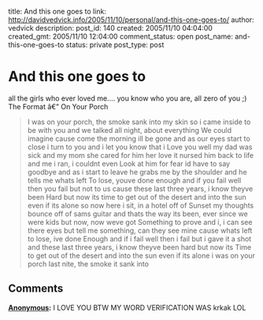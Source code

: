 title: And this one goes to
link: http://davidvedvick.info/2005/11/10/personal/and-this-one-goes-to/
author: vedvick
description: 
post_id: 140
created: 2005/11/10 04:04:00
created_gmt: 2005/11/10 12:04:00
comment_status: open
post_name: and-this-one-goes-to
status: private
post_type: post

# And this one goes to

all the girls who ever loved me.... you know who you are, all zero of you ;) The Format â€” On Your Porch 

> I was on your porch, the smoke sank into my skin so i came inside to be with you and we talked all night, about everything We could imagine cause come the morning ill be gone and as our eyes start to close i turn to you and i let you know that i Love you well my dad was sick and my mom she cared for him her love it nursed him back to life and me i ran, i couldnt even Look at him for fear id have to say goodbye and as i start to leave he grabs me by the shoulder and he tells me whats left To lose, youve done enough and if you fail well then you fail but not to us cause these last three years, i know theyve been Hard but now its time to get out of the desert and into the sun even if its alone so now here i sit, in a hotel off of Sunset my thoughts bounce off of sams guitar and thats the way its been, ever since we were kids but now, now weve got Something to prove and i, i can see there eyes but tell me something, can they see mine cause whats left to lose, ive done Enough and if i fail well then i fail but i gave it a shot and these last three years, i know theyve been hard but now its Time to get out of the desert and into the sun even if its alone i was on your porch last nite, the smoke it sank into

## Comments

**[Anonymous](#55 "2005-11-10 09:43:00"):** I LOVE YOU BTW MY WORD VERIFICATION WAS krkak LOL

